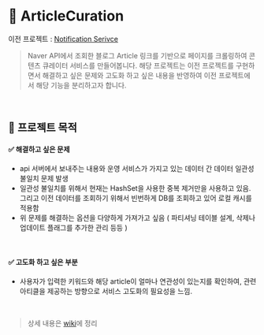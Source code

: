 # :star2: ArticleCuration

이전 프로젝트 : [Notification Serivce](https://github.com/t0e8r1r4y/NaverAPI/blob/main/README.md)

> Naver API에서 조회한 블로그 Article 링크를 기반으로 페이지를 크롤링하여 콘텐츠 큐레이터 서비스를 만들어봅니다.
> 해당 프로젝트는 이전 프로젝트를 구현하면서 해결하고 싶은 문제와 고도화 하고 싶은 내용을 반영하여 이전 프로젝트에서 해당 기능을 분리하고자 합니다.

<br/>


## :star2: 프로젝트 목적

#### :white_check_mark: 해결하고 싶은 문제
- api 서버에서 보내주는 내용와 운영 서비스가 가지고 있는 데이터 간 데이터 일관성 불일치 문제 발생
- 일관성 불일치를 위해서 현재는 HashSet을 사용한 중복 제거만을 사용하고 있음. 그리고 이전 데이터를 조회하기 위해서 빈번하게 DB를 조회하고 있어 로컬 캐시를 적용함
- 위 문제를 해결하는 옵션을 다양하게 가져가고 싶음 ( 파티셔닝 테이블 설계, 삭제나 업데이트 플래그를 추가한 관리 등등 )

<br/>

#### :white_check_mark: 고도화 하고 싶은 부분
- 사용자가 입력한 키워드와 해당 article이 얼마나 연관성이 있는지를 확인하여, 관련 아티클을 제공하는 방향으로 서비스 고도화의 필요성을 느낌.

<br/>

> 상세 내용은 [wiki](https://github.com/t0e8r1r4y/ArticleCuration/wiki/%ED%94%84%EB%A1%9C%EC%A0%9D%ED%8A%B8-%EB%AA%A9%EC%A0%81)에 정리
